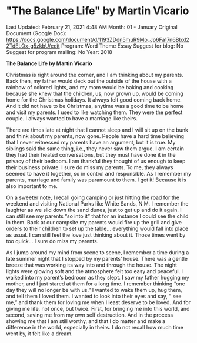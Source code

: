 # "The Balance Life" by Martin Vicario

Last Updated: February 21, 2021 4:48 AM
Month: 01 - January
Original Document (Google Doc): https://docs.google.com/document/d/1193ZDdn5muR9Mo_Jp6Fa17n6Bbxl22TdELQx-g5zkbU/edit
Program: Word Theme Essay
Suggest for blog: No
Suggest for program mailing: No
Year: 2018

**The Balance Life by Martin Vicario**

Christmas is right around the corner, and I am thinking about my parents. Back then, my father would deck out the outside of the house with a rainbow of colored lights, and my mom would be baking and cooking because she knew that the children, us, now grown up, would be coming home for the Christmas holidays. It always felt good coming back home. And it did not have to be Christmas, anytime was a good time to be home and visit my parents. I used to like watching them. They were the perfect couple. I always wanted to have a marriage like theirs.

There are times late at night that I cannot sleep and I will sit up on the bunk and think about my parents, now gone. People have a hard time believing that I never witnessed my parents have an argument, but it is true. My siblings said the same thing, i.e., they never saw them argue. I am certain they had their heated conversations, but they must have done it in the privacy of their bedroom. I am thankful they thought of us enough to keep their business private. I sure do miss my parents. To me, they always seemed to have it together, so in control and responsible. As I remember my parents, marriage and family was paramount to them. I get it! Because it is also important to me.

On a sweeter note, I recall going camping or just hitting the road for the weekend and visiting National Parks like White Sands, N.M. I remember the laughter as we slid down the sand dunes, just to get up and do it again. I can still see my parents “so into it” that for an instance I could see the child in them. Back at our campsite my parents would fire up the grill and give orders to their children to set up the table… everything would fall into place as usual. I can still feel the love just thinking about it. Those times went by too quick… I sure do miss my parents.

As I jump around my mind from scene to scene, I remember a time during a late summer night that I stopped by my parents’ house. There was a gentle breeze that was working its way into and through the house. The night lights were glowing soft and the atmosphere felt too easy and peaceful. I walked into my parent’s bedroom as they slept. I saw my father hugging my mother, and I just stared at them for a long time. I remember thinking “one day they will no longer be with us.” I wanted to wake them up, hug them, and tell them I loved them. I wanted to look into their eyes and say, “ see me,” and thank them for loving me when I least deserve to be loved. And for giving me life, not once, but twice. First, for bringing me into this world, and second, saving me from my own self destruction. And in the process showing me that I am still worthy, and that I do matter and make a difference in the world, especially in theirs. I do not recall how much time went by, it felt like a dream.